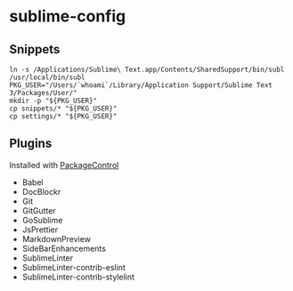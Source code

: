 # sublime-config

## Snippets

```
ln -s /Applications/Sublime\ Text.app/Contents/SharedSupport/bin/subl /usr/local/bin/subl
PKG_USER="/Users/`whoami`/Library/Application Support/Sublime Text 3/Packages/User/"
mkdir -p "${PKG_USER}"
cp snippets/* "${PKG_USER}"
cp settings/* "${PKG_USER}"
```

## Plugins

Installed with [PackageControl](https://packagecontrol.io/installation)

* Babel
* DocBlockr
* Git
* GitGutter
* GoSublime
* JsPrettier
* MarkdownPreview
* SideBarEnhancements
* SublimeLinter
* SublimeLinter-contrib-eslint
* SublimeLinter-contrib-stylelint
